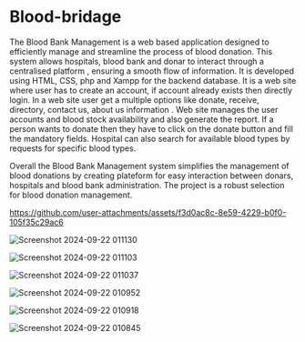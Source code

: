 # Blood-bridage
The Blood Bank Management is a web based application designed to efficiently manage and streamline the process of blood donation.
This system allows hospitals, blood bank and donar to interact through a centralised platform , ensuring a smooth flow of information.
It is  developed using HTML, CSS, php and Xampp for the backend database. 
It is a web site where  user has to create an account, if account already exists then directly login.
In a web site user get a multiple options like  donate, receive, directory, contact us, about us information .
Web site manages the user accounts and blood stock availability and also generate the report.
If a person wants to donate then they  have to click on the donate button and fill the mandatory fields.
Hospital can also search for available blood types by requests for specific blood types.

Overall the Blood Bank Management system simplifies the management of blood donations by creating plateform for easy interaction between donars, hospitals and blood bank administration.
The project is a robust selection for blood donation management.



https://github.com/user-attachments/assets/f3d0ac8c-8e59-4229-b0f0-105f35c29ac6


![Screenshot 2024-09-22 011130](https://github.com/user-attachments/assets/bedf8925-9856-423b-beb5-d2bfd9ad513f)


![Screenshot 2024-09-22 011103](https://github.com/user-attachments/assets/7f801d7a-08a2-4567-986b-77eb92ba5c65)


![Screenshot 2024-09-22 011037](https://github.com/user-attachments/assets/2cddbf27-4373-4c5a-aaad-58b54bc725c4)


![Screenshot 2024-09-22 010952](https://github.com/user-attachments/assets/8a4939ed-50da-4541-a37a-91bea0ae8bdd)


![Screenshot 2024-09-22 010918](https://github.com/user-attachments/assets/d2641de4-8780-4362-bb13-b71539a9c00c)


![Screenshot 2024-09-22 010845](https://github.com/user-attachments/assets/a3776a40-428d-4929-b391-0d31e3b25882)

